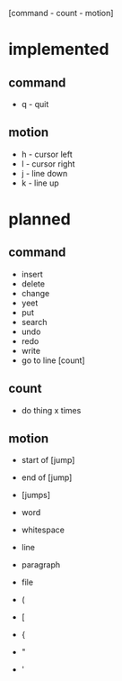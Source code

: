 [command - count - motion]

# implemented

## command

- q - quit

## motion

- h - cursor left
- l - cursor right
- j - line down
- k - line up

# planned

## command

- insert
- delete
- change
- yeet
- put
- search
- undo
- redo
- write
- go to line [count]

## count

- do thing x times

## motion

- start of [jump]
- end of [jump]

- [jumps]
- word
- whitespace
- line
- paragraph
- file
- (
- [
- {
- "
- '
